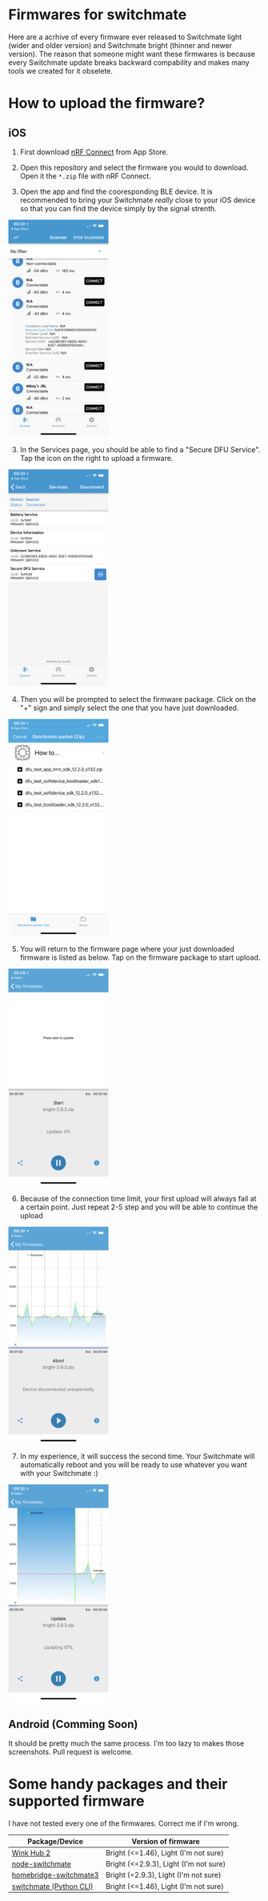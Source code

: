 Firmwares for switchmate
========================

Here are a acrhive of every firmware ever released to Switchmate light (wider and older version) and Switchmate bright (thinner and newer version). The reason that someone might want these firmwares is because every Switchmate update breaks backward compability and makes many tools we created for it obselete.

# How to upload the firmware?

## iOS

1. First download [nRF Connect](https://itunes.apple.com/us/app/nrf-connect/id1054362403) from App Store.

2. Open this repository and select the firmware you would to download. Open it the `*.zip` file with nRF Connect.

2. Open the app and find the cooresponding BLE device. It is recommended to bring your Switchmate *really* close to your iOS device so that you can find the device simply by the signal strenth.

  <img src="pic/ios-connect.png" width="200">

3. In the Services page, you should be able to find a "Secure DFU Service". Tap the icon on the right to upload a firmware.

  <img src="pic/ios-services.png" width="200">

4. Then you will be prompted to select the firmware package. Click on the "+" sign and simply select the one that you have just downloaded.

  <img src="pic/ios-dfu.png" width="200">

5. You will return to the firmware page where your just downloaded firmware is listed as below. Tap on the firmware package to start upload.

  <img src="pic/ios-upload1.png" width="200">

6. Because of the connection time limit, your first upload will always fail at a certain point. Just repeat 2-5 step and you will be able to continue the upload

  <img src="pic/ios-upload2.png" width="200">

7. In my experience, it will success the second time. Your Switchmate will automatically reboot and you will be ready to use whatever you want with your Switchmate :)

  <img src="pic/ios-upload3.png" width="200">

## Android (Comming Soon)

It should be pretty much the same process. I'm too lazy to makes those screenshots. Pull request is welcome.

# Some handy packages and their supported firmware

I have not tested every one of the firmwares. Correct me if I'm wrong.

| Package/Device | Version of firmware |
| ------------- | ------------- |
| [Wink Hub 2](https://www.wink.com/products/wink-hub-2/) | Bright (<=1.46), Light (I'm not sure) |
| [node-switchmate](https://github.com/emmcc/node-switchmate) | Bright (<=2.9.3), Light (I'm not sure) |
| [homebridge-switchmate3](https://github.com/valkjsaaa/homebridge-switchmate3) | Bright (=2.9.3), Light (I'm not sure) |
| [switchmate (Python CLI)](https://github.com/brianpeiris/switchmate) | Bright (<=1.46), Light (I'm not sure) |

